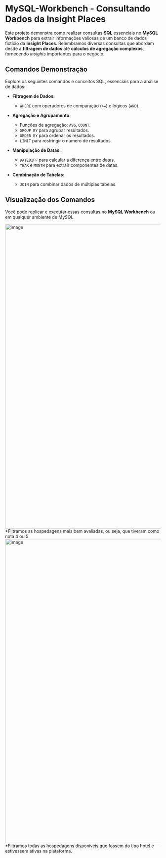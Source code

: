 # MySQL-Workbench - Consultando Dados da Insight Places

Este projeto demonstra como realizar consultas **SQL** essenciais no **MySQL Workbench** para extrair informações valiosas de um banco de dados fictício da **Insight Places**. Relembramos diversas consultas que abordam desde a **filtragem de dados** até **cálculos de agregação complexos**, fornecendo *insights* importantes para o negócio.

## Comandos Demonstração

Explore os seguintes comandos e conceitos SQL, essenciais para a análise de dados:

* **Filtragem de Dados:**
    * `WHERE` com operadores de comparação (`>=`) e lógicos (`AND`).

* **Agregação e Agrupamento:**
    * Funções de agregação: `AVG`, `COUNT`.
    * `GROUP BY` para agrupar resultados.
    * `ORDER BY` para ordenar os resultados.
    * `LIMIT` para restringir o número de resultados.

* **Manipulação de Datas:**
    * `DATEDIFF` para calcular a diferença entre datas.
    * `YEAR` e `MONTH` para extrair componentes de datas.

* **Combinação de Tabelas:**
    * `JOIN` para combinar dados de múltiplas tabelas.

## Visualização dos Comandos

Você pode replicar e executar essas consultas no **MySQL Workbench** ou em qualquer ambiente de MySQL.

<img width="1280" height="985" alt="image" src="https://github.com/user-attachments/assets/424a0707-9b52-44d7-9bca-e5c1a4d48718" />
*Filtramos as hospedagens mais bem avaliadas, ou seja, que tiveram como nota 4 ou 5.

<img width="1280" height="984" alt="image" src="https://github.com/user-attachments/assets/55a013fd-3219-434b-9d1b-1b40950f6b78" />
*Filtramos todas as hospedagens disponíveis que fossem do tipo hotel e estivessem ativas na plataforma.


